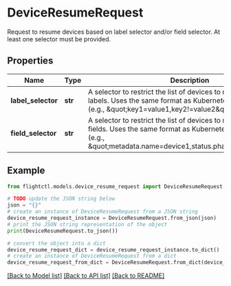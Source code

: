 # DeviceResumeRequest

Request to resume devices based on label selector and/or field selector. At least one selector must be provided.

## Properties

Name | Type | Description | Notes
------------ | ------------- | ------------- | -------------
**label_selector** | **str** | A selector to restrict the list of devices to resume by their labels. Uses the same format as Kubernetes label selectors (e.g., \&quot;key1&#x3D;value1,key2!&#x3D;value2\&quot;). | [optional] 
**field_selector** | **str** | A selector to restrict the list of devices to resume by their fields. Uses the same format as Kubernetes field selectors (e.g., \&quot;metadata.name&#x3D;device1,status.phase!&#x3D;Pending\&quot;). | [optional] 

## Example

```python
from flightctl.models.device_resume_request import DeviceResumeRequest

# TODO update the JSON string below
json = "{}"
# create an instance of DeviceResumeRequest from a JSON string
device_resume_request_instance = DeviceResumeRequest.from_json(json)
# print the JSON string representation of the object
print(DeviceResumeRequest.to_json())

# convert the object into a dict
device_resume_request_dict = device_resume_request_instance.to_dict()
# create an instance of DeviceResumeRequest from a dict
device_resume_request_from_dict = DeviceResumeRequest.from_dict(device_resume_request_dict)
```
[[Back to Model list]](../README.md#documentation-for-models) [[Back to API list]](../README.md#documentation-for-api-endpoints) [[Back to README]](../README.md)


